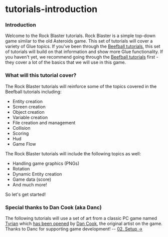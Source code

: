 # tutorials-introduction

### Introduction

Welcome to the Rock Blaster tutorials. Rock Blaster is a simple top-down game similar to the old Asteroids game. This set of tutorials will cover a variety of Glue topics. If you've been through the [Beefball tutorials](../../../frb/docs/index.php), this set of tutorials will build on that information and show more Glue functionality. If you haven't yet, we recommend going through the [Beefball tutorials](../../../frb/docs/index.php) first - they cover a lot of the basics that we will use in this game.

### What will this tutorial cover?

The Rock Blaster tutorials will reinforce some of the topics covered in the Beefball tutorials including:

* Entity creation
* Screen creation
* Object creation
* Variable creation
* File creation and management
* Collision
* Scoring
* Hud
* Game Flow

The Rock Blaster tutorials will include the following topics as well:

* Handling game graphics (PNGs)
* Rotation
* Dynamic Entity creation
* Game data (score)
* And much more!

So let's get started!

### Special thanks to Dan Cook (aka Danc)

The following tutorials will use a set of art from a classic PC game named [Tyrian](http://en.wikipedia.org/wiki/Tyrian\_\(video\_game\)) which [has been opened](http://www.lostgarden.com/2007/04/free-game-graphics-tyrian-ships-and.html) by [Dan Cook](https://plus.google.com/105363132599081141035/posts), the original artist on the game. Thanks to Danc for supporting game development! -- [02. Setup ->](tutorials-setup.md)
